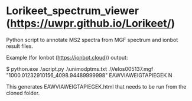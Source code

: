 # Lorikeet_spectrum_viewer (https://uwpr.github.io/Lorikeet/)

Python script to annotate MS2 spectra from MGF spectrum and ionbot result files.

Example (for Ionbot (https://ionbot.cloud)) output:

$ python.exe .\script.py .\unimodptms.txt .\Velos005137.mgf "1000.01232910156_4098.94489999998" EAWVIAWEIGTAPIEGEK N

This generates EAWVIAWEIGTAPIEGEK.html that needs to be run from the cloned folder.   

